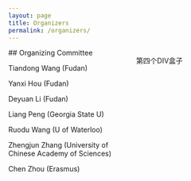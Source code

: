 ```yaml
---
layout: page
title: Organizers
permalink: /organizers/
---
```


<style> 
.div-c{ float:left;width:49%;} 
.div-d{ float:right;width:49%;} 
</style> 
<div class="div-c">
## Organizing Committee
<p>Tiandong Wang (Fudan)</p>
<p>Yanxi Hou (Fudan)</p>
<p>Deyuan Li (Fudan)</p>
<p>Liang Peng (Georgia State U)</p>
<p>Ruodu Wang (U of Waterloo)</p>
<p>Zhengjun Zhang (University of Chinese Academy of Sciences)</p>
<p>Chen Zhou (Erasmus)</p>
</div> 
<div class="div-d">
<p>第四个DIV盒子</p>
</div> 
